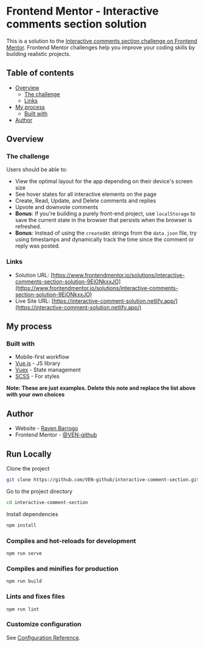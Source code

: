 # Frontend Mentor - Interactive comments section solution

This is a solution to the [Interactive comments section challenge on Frontend Mentor](https://www.frontendmentor.io/challenges/interactive-comments-section-iG1RugEG9). Frontend Mentor challenges help you improve your coding skills by building realistic projects.

## Table of contents

- [Overview](#overview)
  - [The challenge](#the-challenge)
  - [Links](#links)
- [My process](#my-process)
  - [Built with](#built-with)
- [Author](#author)

## Overview

### The challenge

Users should be able to:

- View the optimal layout for the app depending on their device's screen size
- See hover states for all interactive elements on the page
- Create, Read, Update, and Delete comments and replies
- Upvote and downvote comments
- **Bonus**: If you're building a purely front-end project, use `localStorage` to save the current state in the browser that persists when the browser is refreshed.
- **Bonus**: Instead of using the `createdAt` strings from the `data.json` file, try using timestamps and dynamically track the time since the comment or reply was posted.

### Links

- Solution URL: [https://www.frontendmentor.io/solutions/interactive-comments-section-solution-9EiONkxxJO](https://www.frontendmentor.io/solutions/interactive-comments-section-solution-9EiONkxxJO)
- Live Site URL: [https://interactive-comment-solution.netlify.app/](https://interactive-comment-solution.netlify.app/)

## My process

### Built with

- Mobile-first workflow
- [Vue.js](https://vuejs.org/) - JS library
- [Vuex](https://vuex.vuejs.org/) - State management
- [SCSS](https://sass-lang.com/) - For styles

**Note: These are just examples. Delete this note and replace the list above with your own choices**

## Author

- Website - [Raven Barrogo](https://ravenbarrogo.me/)
- Frontend Mentor - [@VEN-github](https://www.frontendmentor.io/profile/VEN-github)

## Run Locally

Clone the project

```bash
git clone https://github.com/VEN-github/interactive-comment-section.git
```

Go to the project directory

```bash
cd interactive-comment-section
```

Install dependencies

```bash
npm install
```

### Compiles and hot-reloads for development

```
npm run serve
```

### Compiles and minifies for production

```
npm run build
```

### Lints and fixes files

```
npm run lint
```

### Customize configuration

See [Configuration Reference](https://cli.vuejs.org/config/).
